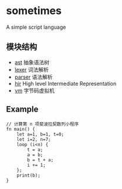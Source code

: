 # sometimes

A simple script language

## 模块结构
- [ast](https://github.com/0x5459/sometimes/tree/main/ast) 抽象语法树
- [lexer](https://github.com/0x5459/sometimes/tree/main/lexer) 词法解析
- [parser](https://github.com/0x5459/sometimes/tree/main/parser) 语法解析
- [hir](https://github.com/0x5459/sometimes/tree/main/hir) High level Intermediate Representation
- [vm](https://github.com/0x5459/sometimes/tree/main/vm) 字节码虚拟机

## Example
```
// 计算第 n 项斐波拉契数列小程序
fn main() {
	let a=1, b=1, t=0;
	let i=2, n=7;
	loop (i<n) {
		t = a;
		a = b;
		b = t + a;
		i += 1;
	};
	print(b);
}
```
